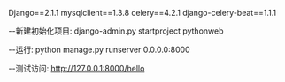 Django==2.1.1
mysqlclient==1.3.8
celery==4.2.1
django-celery-beat==1.1.1

--新建初始化项目:
django-admin.py startproject pythonweb

--运行:
python manage.py runserver 0.0.0.0:8000

--测试访问:
http://127.0.0.1:8000/hello